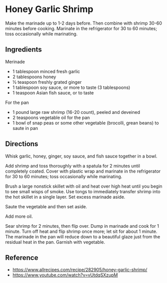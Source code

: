 # Honey Garlic Shrimp

Make the marinade up to 1-2 days before.  Then combine with shrimp 30-60 minutes before cooking.  Marinate in the refrigerator for 30 to 60 minutes; toss occasionally while marinating.

## Ingredients

Merinade

- 1 tablespoon minced fresh garlic
- 2 tablespoons honey
- ½ teaspoon freshly grated ginger
- 1 tablespoon soy sauce, or more to taste (3 tablespoons)
- 1 teaspoon Asian fish sauce, or to taste

For the pan
- 1 pound large raw shrimp (16-20 count), peeled and deveined
- 2 teaspoons vegetable oil for the pan
- 1 bowl of snap peas or some other vegetable (brocolli, grean beans) to saute in pan


## Directions

Whisk garlic, honey, ginger, soy sauce, and fish sauce together in a bowl.

Add shrimp and toss thoroughly with a spatula for 2 minutes until completely coated. Cover with plastic wrap and marinate in the refrigerator for 30 to 60 minutes; toss occasionally while marinating.

Brush a large nonstick skillet with oil and heat over high heat until you begin to see small wisps of smoke. Use tongs to immediately transfer shrimp into the hot skillet in a single layer. Set excess marinade aside.

Saute the vegetable and then set aside.

Add more oil.

Sear shrimp for 2 minutes, then flip over. Dump in marinade and cook for 1 minute. Turn off heat and flip shrimp once more; let sit for about 1 minute. The marinade in the pan will reduce down to a beautiful glaze just from the residual heat in the pan. Garnish with vegetable.

## Reference
 
- https://www.allrecipes.com/recipe/282905/honey-garlic-shrimp/
- https://www.youtube.com/watch?v=vUtdqSXzupM